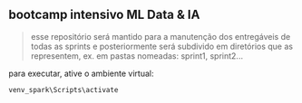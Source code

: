 ## bootcamp intensivo ML Data & IA

   > esse repositório será mantido para a manutenção dos entregáveis de todas as sprints 
   > e posteriormente será subdivido em diretórios que as representem, ex. em pastas nomeadas: sprint1, sprint2...

para executar, ative o ambiente virtual:
```bash
venv_spark\Scripts\activate
```
